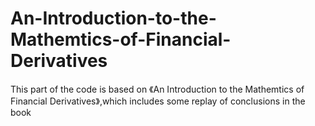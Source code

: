 # An-Introduction-to-the-Mathemtics-of-Financial-Derivatives
This part of the code is based on 《An Introduction to the Mathemtics of Financial Derivatives》,which includes some replay of conclusions in the book
